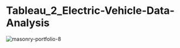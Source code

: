 # Tableau_2_Electric-Vehicle-Data-Analysis
![masonry-portfolio-8](https://github.com/user-attachments/assets/bc20084f-40e3-4f86-a283-a5ac4ab31820)

